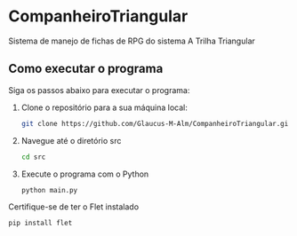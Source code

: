 # CompanheiroTriangular
Sistema de manejo de fichas de RPG do sistema A Trilha Triangular
## Como executar o programa

Siga os passos abaixo para executar o programa:

1. Clone o repositório para a sua máquina local:
   ```bash
   git clone https://github.com/Glaucus-M-Alm/CompanheiroTriangular.git
2. Navegue até o diretório src
   ```bash
   cd src
3. Execute o programa com o Python
   ```bash
   python main.py
Certifique-se de ter o Flet instalado
```bash
pip install flet
